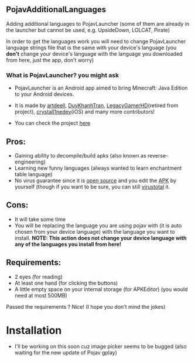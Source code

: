 ## PojavAdditionalLanguages
Adding additional languages to PojavLauncher (some of them are already in the launcher but cannot be used, e.g. UpsideDown, LOLCAT, Pirate)

In order to get the languages work you will need to change PojavLauncher language strings file that is the same with your device's language (you **don't** change your device's language with the language you downloaded from here, just the app, don't worry)
### What is PojavLauncher? you might ask
* PojavLauncher is an Android app aimed to bring Minecraft: Java Edition to your Android devices.

* It is made by [artdeell](https://github.com/artdeell), [DuyKhanhTran](https://github.com/khanhduytran0), [LegacyGamerHD](https://github.com/LegacyGamerHD)(retired from project), [crystall1nedev](https://github.com/crystall1nedev)(iOS) and many more contributors!

* You can check the project [here](https://github.com/PojavLauncherTeam/PojavLauncher)

## Pros:
* Gaining ability to decompile/build apks (also known as reverse-engineering)
* Learning new funny languages (always wanted to learn enchantment table language)
* No virus guarantee since it is [open source](https://github.com/PojavLauncherTeam/PojavLauncher) and you edit the [APK](https://en.m.wikipedia.org/wiki/Apk_(file_format)) by yourself (though if you want to be sure, you can still [virustotal](https://virustotal.com) it.

## Cons:
* It will take some time
* You will be replacing the language you are using pojav with (it is auto chosen from your device language) with the language you want to install.
**NOTE: This action does not change your device language with any of the languages you install from here!**

## Requirements:
* 2 eyes (for reading)
* At least one hand (for clicking the buttons)
* A little empty space on your internal storage (for APKEditor) (you would need at most 500MB)

Passed the requirements ? Nice! (I hope you don't mind the jokes)

# Installation
* I'll be working on this soon cuz image picker seems to be bugged (also waiting for the new update of Pojav gplay)